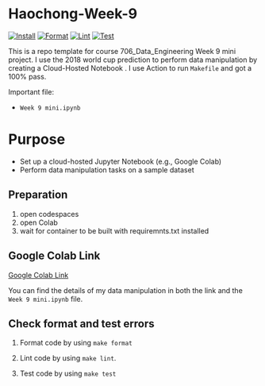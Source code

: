 # Haochong-Week-9 
[![Install](https://github.com/nogibjj/Haochong-Week-9/actions/workflows/install.yml/badge.svg)](https://github.com/nogibjj/Haochong-Week-9/actions/workflows/install.yml)
[![Format](https://github.com/nogibjj/Haochong-Week-9/actions/workflows/format.yml/badge.svg)](https://github.com/nogibjj/Haochong-Week-9/actions/workflows/format.yml)
[![Lint](https://github.com/nogibjj/Haochong-Week-9/actions/workflows/lint.yml/badge.svg)](https://github.com/nogibjj/Haochong-Week-9/actions/workflows/lint.yml)
[![Test](https://github.com/nogibjj/Haochong-Week-9/actions/workflows/test.yml/badge.svg)](https://github.com/nogibjj/Haochong-Week-9/actions/workflows/test.yml)

This is a repo template for course 706_Data_Engineering Week 9 mini project. I use the 2018 world cup prediction to perform data manipulation by creating a Cloud-Hosted Notebook . I use Action to run `Makefile` and got a 100% pass. 

Important file:
* `Week 9 mini.ipynb`

# Purpose
- Set up a cloud-hosted Jupyter Notebook (e.g., Google Colab)
- Perform data manipulation tasks on a sample dataset


## Preparation 
1. open codespaces 
2. open Colab
3. wait for container to be built with requiremnts.txt installed

## Google Colab Link
[Google Colab Link](https://colab.research.google.com/github/nogibjj/Haochong-Week-9/blob/main/Week%209%20mini.ipynb)

You can find the details of my data manipulation in both the link and the `Week 9 mini.ipynb` file.

## Check format and test errors
1. Format code by using `make format`

2. Lint code  by using `make lint`. 

3. Test code by using `make test`






